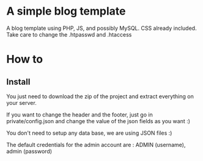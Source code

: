# A simple blog template
A blog template using PHP, JS, and possibly MySQL. CSS already included. Take care to change the .htpasswd and .htaccess

# How to

## Install

You just need to download the zip of the project and extract everything on your server.

If you want to change the header and the footer, just go in private/config.json and change the value of the json fields as you want :)

You don't need to setup any data base, we are using JSON files :)

The default credentials for the admin account are : ADMIN (username), admin (password)